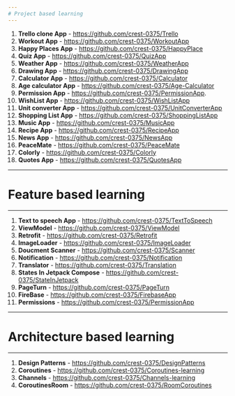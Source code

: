 ```yaml
---
# Project based learning
---
```


1. **Trello clone App** - https://github.com/crest-0375/Trello
2. **Workout App** - https://github.com/crest-0375/WorkoutApp
3. **Happy Places App** - https://github.com/crest-0375/HappyPlace
4. **Quiz App** - https://github.com/crest-0375/QuizApp
5. **Weather App** - https://github.com/crest-0375/WeatherApp
6. **Drawing App** - https://github.com/crest-0375/DrawingApp
7. **Calculator App** - https://github.com/crest-0375/Calculator
8. **Age calculator App** - https://github.com/crest-0375/Age-Calculator
9. **Permission App** - https://github.com/crest-0375/PermissionApp.
10. **WishList App** - https://github.com/crest-0375/WishListApp
11. **Unit converter App** - https://github.com/crest-0375/UnitConverterApp
12. **Shopping List App** - https://github.com/crest-0375/ShoppingListApp
13. **Music App** - https://github.com/crest-0375/MusicApp
14. **Recipe App** - https://github.com/crest-0375/RecipeApp
15. **News App** - https://github.com/crest-0375/NewsApp
16. **PeaceMate** - https://github.com/crest-0375/PeaceMate
17. **Colorly** - https://github.com/crest-0375/Colorly
18. **Quotes App** - https://github.com/crest-0375/QuotesApp

---
# Feature based learning
---

1. **Text to speech App** - https://github.com/crest-0375/TextToSpeech
2. **ViewModel** - https://github.com/crest-0375/ViewModel
3. **Retrofit** - https://github.com/crest-0375/Retrofit
4. **ImageLoader** - https://github.com/crest-0375/ImageLoader
5. **Doucment Scanner** - https://github.com/crest-0375/Scanner
6. **Notification** - https://github.com/crest-0375/Notification
7. **Translator** - https://github.com/crest-0375/Translation
8. **States In Jetpack Compose** - https://github.com/crest-0375/StateInJetpack
9. **PageTurn** - https://github.com/crest-0375/PageTurn
10. **FireBase** - https://github.com/crest-0375/FirebaseApp
11. **Permissions** - https://github.com/crest-0375/PermissionApp

---
# Architecture based learning
---

1. **Design Patterns** - https://github.com/crest-0375/DesignPatterns
2. **Coroutines** - https://github.com/crest-0375/Coroutines-learning
3. **Channels** - https://github.com/crest-0375/Channels-learning
4. **CoroutinesRoom** - https://github.com/crest-0375/RoomCoroutines
